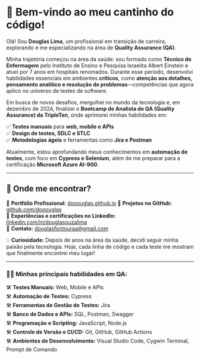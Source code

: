 # 👋 Bem-vindo ao meu cantinho do código!  

Olá! Sou **Douglas Lima**, um profissional em transição de carreira, explorando e me especializando na área de **Quality Assurance (QA)**.  

Minha trajetória começou na área da saúde: sou formado como **Técnico de Enfermagem** pelo Instituto de Ensino e Pesquisa Israelita Albert Einstein e atuei por 7 anos em hospitais renomados. Durante esse período, desenvolvi habilidades essenciais em ambientes **críticos**, como **atenção aos detalhes, pensamento analítico e resolução de problemas**—competências que agora aplico no universo de testes de software.  

Em busca de novos desafios, mergulhei no mundo da tecnologia e, em dezembro de 2024, finalizei o **Bootcamp de Analista de QA (Quality Assurance) da TripleTen**, onde aprimorei minhas habilidades em:  

✅ **Testes manuais** para **web, mobile e APIs**  
✅ **Design de testes, SDLC e STLC**  
✅ **Metodologias ágeis** e ferramentas como **Jira e Postman**  

Atualmente, estou aprofundando meus conhecimentos em **automação de testes**, com foco em **Cypress e Selenium**, além de me preparar para a certificação **Microsoft Azure AI-900**.  

---

## 🚀 Onde me encontrar?  

🔗 **Portfólio Profissional:** [dooouglas.github.io](https://dooouglas.github.io/) 
🔗 **Projetos no GitHub:** [github.com/dooouglas](https://github.com/dooouglas)  
🔗 **Experiências e certificações no LinkedIn:** [linkedin.com/in/douglasouzalima](https://linkedin.com/in/douglasouzalima)  
📧 **Contato:** douglasfontouraa@gmail.com  

💡 **Curiosidade:** Depois de anos na área da saúde, decidi seguir minha paixão pela tecnologia. Hoje, cada linha de código e cada teste me mostram que finalmente encontrei meu lugar!  

---

### **👨‍💻 Minhas principais habilidades em QA:**  

🛠 **Testes Manuais:** Web, Mobile e APIs  
🛠 **Automação de Testes:** Cypress  
🛠 **Ferramentas de Gestão de Testes:** Jira  
🛠 **Banco de Dados e APIs:** SQL, Postman, Swagger  
🛠 **Programação e Scripting:** JavaScript, Node.js  
🛠 **Controle de Versão e CI/CD:** Git, GitHub, GitHub Actions  
🛠 **Ambientes de Desenvolvimento:** Visual Studio Code, Cygwin Terminal, Prompt de Comando  
